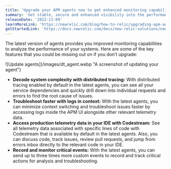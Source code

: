 ```yaml
---
title: 'Upgrade your APM agents now to get enhanced monitoring capabilities'
summary: 'Get stable, secure and enhanced visibility into the performance of your systems with the latest agent'
releaseDate: '2022-11-09'
learnMoreLink: 'https://newrelic.com/blog/how-to-relic/upgrading-apm-agent'
getStartedLink: 'https://docs.newrelic.com/docs/new-relic-solutions/new-relic-one/install-configure/update-new-relic-agent/'
---
```


The latest version of agents provides you improved monitoring capabilities to analyze the performance of your systems. Here are some of the key features that you could be missing out on if you don’t upgrade:

![Update agents])/images/dt_agent.webp "A screenshot of updating your agent")

- **Decode system complexity with distributed tracing:** With distributed tracing enabled by default in the latest agents, you can see all your service dependencies and quickly drill down into individual requests and errors to find the root cause of issues.
- **Troubleshoot faster with logs in context:** With the latest agents, you can minimize context switching and troubleshoot issues faster by accessing logs inside the APM UI alongside other relevant telemetry data.
- **Access production telemetry data in your IDE with Codestream:** See all telemetry data associated with specific lines of code with Codestream that is available by default in the latest agents. Also, you can discuss code, track issues, review pull requests, and jump from errors inbox directly to the relevant code in your IDE.
- **Record and monitor critical events:** With the latest agents, you can send up to three times more custom events to record and track critical actions for analysis and troubleshooting.
